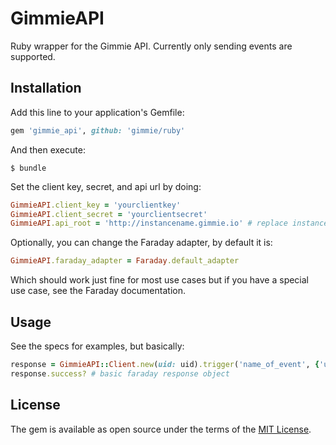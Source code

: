 # GimmieAPI

Ruby wrapper for the Gimmie API. Currently only sending events are supported.

## Installation

Add this line to your application's Gemfile:

```ruby
gem 'gimmie_api', github: 'gimmie/ruby'
```

And then execute:

    $ bundle

Set the client key, secret, and api url by doing:

```ruby
GimmieAPI.client_key = 'yourclientkey'
GimmieAPI.client_secret = 'yourclientsecret'
GimmieAPI.api_root = 'http://instancename.gimmie.io' # replace instancename with your instance name
```

Optionally, you can change the Faraday adapter, by default it is:

```ruby
GimmieAPI.faraday_adapter = Faraday.default_adapter
```

Which should work just fine for most use cases but if you have a special use case, see the Faraday documentation.

## Usage

See the specs for examples, but basically:

```ruby
response = GimmieAPI::Client.new(uid: uid).trigger('name_of_event', {'user_property_name' => 'user_property_value', ...})
response.success? # basic faraday response object
```

## License

The gem is available as open source under the terms of the [MIT License](http://opensource.org/licenses/MIT).

